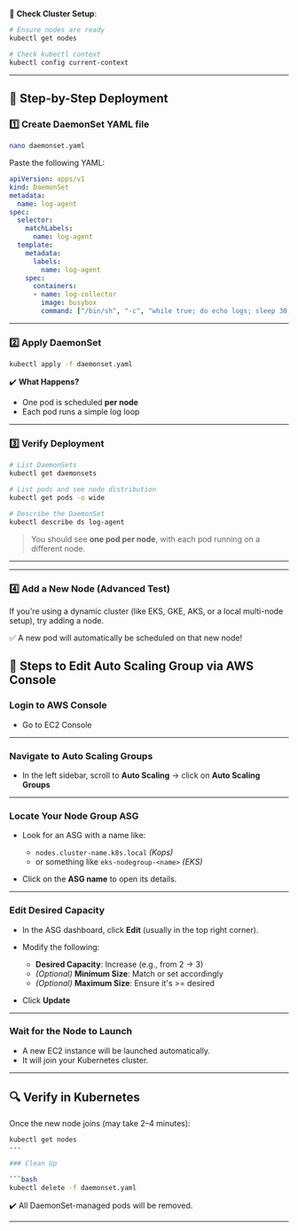 🔎 **Check Cluster Setup**:

```bash
# Ensure nodes are ready
kubectl get nodes

# Check kubectl context
kubectl config current-context
````

---

## 📄 Step-by-Step Deployment

### 1️⃣ Create DaemonSet YAML file

```bash
nano daemonset.yaml
```

Paste the following YAML:

```yaml
apiVersion: apps/v1
kind: DaemonSet
metadata:
  name: log-agent
spec:
  selector:
    matchLabels:
      name: log-agent
  template:
    metadata:
      labels:
        name: log-agent
    spec:
      containers:
      - name: log-collector
        image: busybox
        command: ["/bin/sh", "-c", "while true; do echo logs; sleep 30; done"]
```

---

### 2️⃣ Apply DaemonSet

```bash
kubectl apply -f daemonset.yaml
```

✔️ **What Happens?**

* One pod is scheduled **per node**
* Each pod runs a simple log loop

---

### 3️⃣ Verify Deployment

```bash
# List DaemonSets
kubectl get daemonsets

# List pods and see node distribution
kubectl get pods -o wide

# Describe the DaemonSet
kubectl describe ds log-agent
```

> You should see **one pod per node**, with each pod running on a different node.

---

---

### 4️⃣ Add a New Node (Advanced Test)

If you're using a dynamic cluster (like EKS, GKE, AKS, or a local multi-node setup), try adding a node.

✅ A new pod will automatically be scheduled on that new node!

## 🧭 Steps to Edit Auto Scaling Group via AWS Console

### Login to AWS Console

- Go to EC2 Console

---

### Navigate to Auto Scaling Groups

- In the left sidebar, scroll to **Auto Scaling** → click on **Auto Scaling Groups**

---

### Locate Your Node Group ASG

- Look for an ASG with a name like:
  - `nodes.cluster-name.k8s.local` *(Kops)*
  - or something like `eks-nodegroup-<name>` *(EKS)*

- Click on the **ASG name** to open its details.

---

### Edit Desired Capacity

- In the ASG dashboard, click **Edit** (usually in the top right corner).
- Modify the following:
  - **Desired Capacity**: Increase (e.g., from 2 → 3)
  - *(Optional)* **Minimum Size**: Match or set accordingly
  - *(Optional)* **Maximum Size**: Ensure it's >= desired

- Click **Update**

---

### Wait for the Node to Launch

- A new EC2 instance will be launched automatically.
- It will join your Kubernetes cluster.

---

## 🔍 Verify in Kubernetes

Once the new node joins (may take 2–4 minutes):

```bash
kubectl get nodes
---

### Clean Up

```bash
kubectl delete -f daemonset.yaml
```

✔️ All DaemonSet-managed pods will be removed.

---

